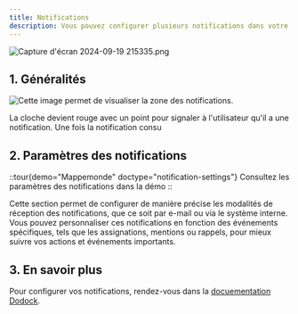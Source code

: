 ```yaml
---
title: Notifications
description: Vous pouvez configurer plusieurs notifications dans votre système pour être informé en temps réel des activités importantes.
---
```


![Capture d'écran 2024-09-19 215335.png](/Capture%20d'%C3%A9cran%202024-09-19%20215335.png)

## 1. Généralités

![Cette image permet de visualiser la zone des notifications.](/Capture%20d'%C3%A9cran%202024-09-19%20215335.png)

La cloche devient rouge avec un point pour signaler à l'utilisateur qu'il a une notification. Une fois la notification consu

## 2. Paramètres des notifications

::tour{demo="Mappemonde" doctype="notification-settings"}
Consultez les paramètres des notifications dans la démo
::

Cette section permet de configurer de manière précise les modalités de réception des notifications, que ce soit par e-mail ou via le système interne. Vous pouvez personnaliser ces notifications en fonction des événements spécifiques, tels que les assignations, mentions ou rappels, pour mieux suivre vos actions et événements importants.

## 3. En savoir plus

Pour configurer vos notifications, rendez-vous dans la [docuementation Dodock](/dodock/fonctionnalites/notifications).

